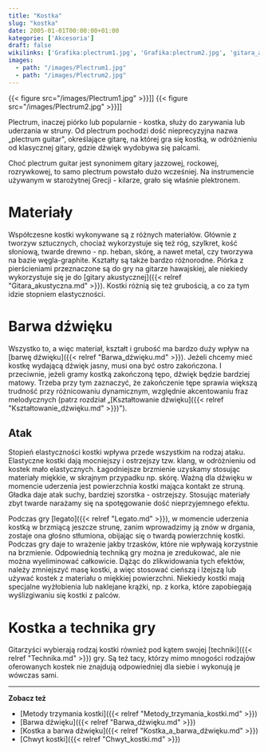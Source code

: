 ```yaml
---
title: "Kostka"
slug: "kostka"
date: 2005-01-01T00:00:00+01:00
kategorie: ['Akcesoria']
draft: false
wikilinks: ['Grafika:plectrum1.jpg', 'Grafika:plectrum2.jpg', 'gitara_akustyczna', 'Barwa_d%C5%BAwi%C4%99ku', 'Kszta%C5%82towanie_d%C5%BAwi%C4%99ku', 'legato', 'technika', 'Metody_trzymania_kostki', 'Barwa_d%C5%BAwi%C4%99ku', 'Kostka_a_barwa_d%C5%BAwi%C4%99ku', 'Chwyt_kostki']
images:
  - path: "/images/Plectrum1.jpg"
  - path: "/images/Plectrum2.jpg"
---
```

{{< figure src="/images/Plectrum1.jpg" >}}\]\]
{{< figure src="/images/Plectrum2.jpg" >}}\]\]

Plectrum, inaczej piórko lub popularnie - kostka, służy do zarywania lub
uderzania w struny. Od plectrum pochodzi dość nieprecyzyjna nazwa
„plectrum guitar", określające gitarę, na której gra się kostką, w
odróżnieniu od klasycznej gitary, gdzie dźwięk wydobywa się palcami.

Choć plectrum guitar jest synonimem gitary jazzowej, rockowej,
rozrywkowej, to samo plectrum powstało dużo wcześniej. Na instrumencie
używanym w starożytnej Grecji - kilarze, grało się właśnie plektronem.

# Materiały

Współczesne kostki wykonywane są z różnych materiałów. Głównie z tworzyw
sztucznych, chociaż wykorzystuje się też róg, szylkret, kość słoniową,
twarde drewno - np. heban, skórę, a nawet metal, czy tworzywa na bazie
węgla-graphite. Kształty są także bardzo różnorodne. Piórka z
pierścieniami przeznaczone są do gry na gitarze hawajskiej, ale
niekiedy wykorzystuje się je do [gitary
akustycznej]({{< relref "Gitara_akustyczna.md" >}}). Kostki różnią się też
grubością, a co za tym idzie stopniem elastyczności.

# Barwa dźwięku

Wszystko to, a więc materiał, kształt i grubość ma bardzo duży wpływ na
[barwę dźwięku]({{< relref "Barwa_dźwięku.md" >}}). Jeżeli chcemy mieć kostkę
wydającą dźwięk jasny, musi ona być ostro zakończona. I przeciwnie,
jeżeli gramy kostką zakończoną tępo, dźwięk będzie bardziej matowy.
Trzeba przy tym zaznaczyć, że zakończenie tępe sprawia większą trudność
przy różnicowaniu dynamicznym, względnie akcentowaniu fraz melodycznych
(patrz rozdział „[Kształtowanie
dźwięku]({{< relref "Kształtowanie_dźwięku.md" >}})").

## Atak

Stopień elastyczności kostki wpływa przede wszystkim na rodzaj ataku.
Elastyczne kostki dają mocniejszy i ostrzejszy tzw. klang, w odróżnieniu
od kostek mało elastycznych. Łagodniejsze brzmienie uzyskamy stosując
materiały miękkie, w skrajnym przypadku np. skórę. Ważną dla dźwięku w
momencie uderzenia jest powierzchnia kostki mająca kontakt ze struną.
Gładka daje atak suchy, bardziej szorstka - ostrzejszy. Stosując
materiały zbyt twarde narażamy się na spotęgowanie dość nieprzyjemnego
efektu.

Podczas gry [legato]({{< relref "Legato.md" >}}), w momencie uderzenia kostką w
brzmiącą jeszcze strunę, zanim wprowadzimy ją znów w drgania, zostaje
ona głośno stłumiona, obijając się o twardą powierzchnię kostki. Podczas
gry daje to wrażenie jakby trzasków, które nie wpływają korzystnie na
brzmienie. Odpowiednią techniką gry można je zredukować, ale nie można
wyeliminować całkowicie. Dążąc do zlikwidowania tych efektów, należy
zmniejszyć masę kostki, a więc stosować cieńszą i lżejszą lub używać
kostek z materiału o miękkiej powierzchni. Niekiedy kostki mają
specjalne wyżłobienia lub naklejane krążki, np. z korka, które
zapobiegają wyślizgiwaniu się kostki z palców.

# Kostka a technika gry

Gitarzyści wybierają rodzaj kostki również pod kątem swojej
[techniki]({{< relref "Technika.md" >}}) gry. Są też tacy, którzy mimo mnogości
rodzajów oferowanych kostek nie znajdują odpowiedniej dla siebie i
wykonują je wówczas sami.

-----

**Zobacz też**

  - [Metody trzymania kostki]({{< relref "Metody_trzymania_kostki.md" >}})
  - [Barwa dźwięku]({{< relref "Barwa_dźwięku.md" >}})
  - [Kostka a barwa dźwięku]({{< relref "Kostka_a_barwa_dźwięku.md" >}})
  - [Chwyt kostki]({{< relref "Chwyt_kostki.md" >}})

